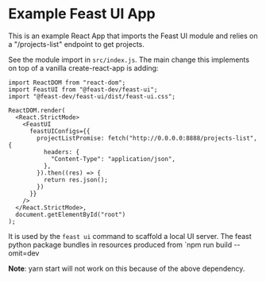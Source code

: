 # Example Feast UI App

This is an example React App that imports the Feast UI module and relies on a "/projects-list" endpoint to get projects.

See the module import in `src/index.js`. The main change this implements on top of a vanilla create-react-app is adding:

```tsx
import ReactDOM from "react-dom";
import FeastUI from "@feast-dev/feast-ui";
import "@feast-dev/feast-ui/dist/feast-ui.css";

ReactDOM.render(
  <React.StrictMode>
    <FeastUI
      feastUIConfigs={{
        projectListPromise: fetch("http://0.0.0.0:8888/projects-list", {
          headers: {
            "Content-Type": "application/json",
          },
        }).then((res) => {
          return res.json();
        })
      }}
    />
  </React.StrictMode>,
  document.getElementById("root")
);
```

It is used by the `feast ui` command to scaffold a local UI server. The feast python package bundles in resources produced from `npm run build --omit=dev


**Note**: yarn start will not work on this because of the above dependency.
